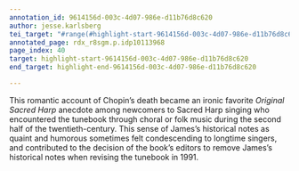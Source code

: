 ```yaml
---
annotation_id: 9614156d-003c-4d07-986e-d11b76d8c620
author: jesse.karlsberg
tei_target: "#range(#highlight-start-9614156d-003c-4d07-986e-d11b76d8c620, #highlight-end-9614156d-003c-4d07-986e-d11b76d8c620)"
annotated_page: rdx_r8sgm.p.idp10113968
page_index: 40
target: highlight-start-9614156d-003c-4d07-986e-d11b76d8c620
end_target: highlight-end-9614156d-003c-4d07-986e-d11b76d8c620

---
```

This romantic account of Chopin’s death became an ironic favorite *Original Sacred Harp* anecdote among newcomers to Sacred Harp singing who encountered the tunebook through choral or folk music during the second half of the twentieth-century. This sense of James’s historical notes as quaint and humorous sometimes felt condescending to longtime singers, and contributed to the decision of the book’s editors to remove James’s historical notes when revising the tunebook in 1991.